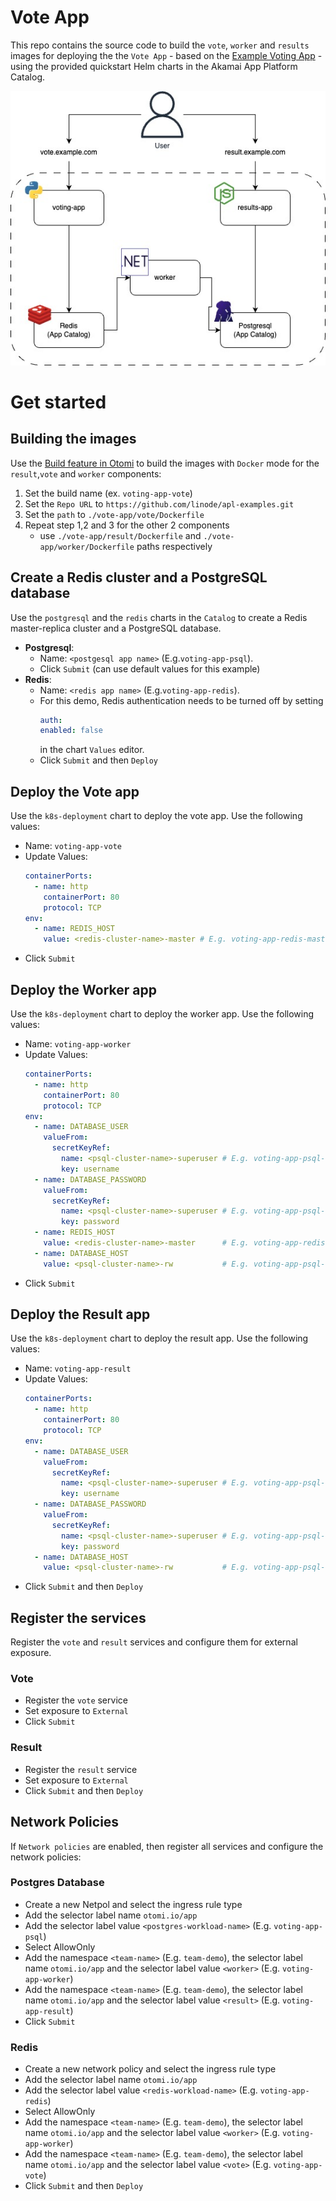 # Vote App

This repo contains the source code to build the `vote`, `worker` and `results` images for deploying the the `Vote App` - based on the [Example Voting App](https://github.com/dockersamples/example-voting-app) - using the provided quickstart Helm charts in the Akamai App Platform Catalog.

<img title="Voting App" alt="App diagram" src="Voting App.jpg">

# Get started

## Building the images

Use the [Build feature in Otomi](https://otomi.io/docs/get-started/labs/lab-6#build-the-blue-image) to build the images with `Docker` mode for the `result`,`vote` and `worker` components: 
1. Set the build name (ex. `voting-app-vote`)
2. Set the `Repo URL` to `https://github.com/linode/apl-examples.git`
3. Set the `path` to `./vote-app/vote/Dockerfile` 
4. Repeat step 1,2 and 3 for the other 2 components
    - use `./vote-app/result/Dockerfile` and `./vote-app/worker/Dockerfile` paths respectively


## Create a Redis cluster and a PostgreSQL database

Use the `postgresql` and the `redis` charts in the `Catalog` to create a Redis master-replica cluster and a PostgreSQL database. 
- **Postgresql**:
  - Name: `<postgesql app name>` (E.g.`voting-app-psql`).
  - Click `Submit` (can use default values for this example)
- **Redis**:
  - Name: `<redis app name>` (E.g.`voting-app-redis`).
  - For this demo, Redis authentication needs to be turned off by setting 
      ```yaml
    auth:
      enabled: false
    ```
    in the chart `Values` editor.
  - Click `Submit` and then `Deploy`
## Deploy the Vote app

Use the `k8s-deployment` chart to deploy the vote app. Use the following values:

- Name: `voting-app-vote`
- Update Values:
  ```yaml
  containerPorts:
    - name: http
      containerPort: 80
      protocol: TCP
  env:
    - name: REDIS_HOST
      value: <redis-cluster-name>-master # E.g. voting-app-redis-master
  ```
- Click `Submit`

## Deploy the Worker app

Use the `k8s-deployment` chart to deploy the worker app. Use the following values:

- Name: `voting-app-worker`
- Update Values:
  ```yaml
  containerPorts:
    - name: http
      containerPort: 80
      protocol: TCP
  env:
    - name: DATABASE_USER
      valueFrom:
        secretKeyRef:
          name: <psql-cluster-name>-superuser # E.g. voting-app-psql-superuser
          key: username
    - name: DATABASE_PASSWORD
      valueFrom:
        secretKeyRef:
          name: <psql-cluster-name>-superuser # E.g. voting-app-psql-superuser
          key: password
    - name: REDIS_HOST
      value: <redis-cluster-name>-master      # E.g. voting-app-redis-master
    - name: DATABASE_HOST
      value: <psql-cluster-name>-rw           # E.g. voting-app-psql-rw
  ```
- Click `Submit`

## Deploy the Result app

Use the `k8s-deployment` chart to deploy the result app. Use the following values:

- Name: `voting-app-result`
- Update Values:
  ```yaml
  containerPorts:
    - name: http
      containerPort: 80
      protocol: TCP
  env:
    - name: DATABASE_USER
      valueFrom:
        secretKeyRef:
          name: <psql-cluster-name>-superuser # E.g. voting-app-psql-superuser
          key: username
    - name: DATABASE_PASSWORD
      valueFrom:
        secretKeyRef:
          name: <psql-cluster-name>-superuser # E.g. voting-app-psql-superuser
          key: password
    - name: DATABASE_HOST
      value: <psql-cluster-name>-rw           # E.g. voting-app-psql-rw
  ```
- Click `Submit` and then `Deploy`

## Register the services

Register the `vote` and `result` services and configure them for external exposure. 

### Vote

- Register the `vote` service 
- Set exposure to `External`
- Click `Submit`

### Result

- Register the `result` service 
- Set exposure to `External`
- Click `Submit` and then `Deploy`

## Network Policies

If `Network policies` are enabled, then register all services and configure the network policies:

### Postgres Database
- Create a new Netpol and select the ingress rule type
- Add the selector label name `otomi.io/app`
- Add the selector label value `<postgres-workload-name>` (E.g. `voting-app-psql`)
- Select AllowOnly
- Add the namespace `<team-name>` (E.g. `team-demo`), the selector label name `otomi.io/app` and the selector label value `<worker>` (E.g. `voting-app-worker`)
- Add the namespace `<team-name>` (E.g. `team-demo`), the selector label name `otomi.io/app` and the selector label value `<result>` (E.g. `voting-app-result`)
- Click `Submit`

### Redis
- Create a new network policy and select the ingress rule type
- Add the selector label name `otomi.io/app`
- Add the selector label value `<redis-workload-name>` (E.g. `voting-app-redis`)
- Select AllowOnly
- Add the namespace `<team-name>` (E.g. `team-demo`), the selector label name `otomi.io/app` and the selector label value `<worker>` (E.g. `voting-app-worker`)
- Add the namespace `<team-name>` (E.g. `team-demo`), the selector label name `otomi.io/app` and the selector label value `<vote>` (E.g. `voting-app-vote`)
- Click `Submit` and then `Deploy`